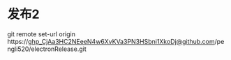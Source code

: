 # 发布2


git remote set-url origin https://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@github.com/pengli520/electronRelease.git